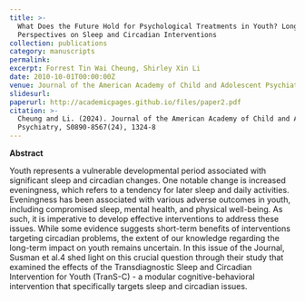 ```yaml
---
title: >-
  What Does the Future Hold for Psychological Treatments in Youth? Long-Term
  Perspectives on Sleep and Circadian Interventions
collection: publications
category: manuscripts
permalink:
excerpt: Forrest Tin Wai Cheung, Shirley Xin Li
date: 2010-10-01T00:00:00Z
venue: Journal of the American Academy of Child and Adolescent Psychiatry
slidesurl:
paperurl: http://academicpages.github.io/files/paper2.pdf
citation: >-
  Cheung and Li. (2024). Journal of the American Academy of Child and Adolescent
  Psychiatry, S0890-8567(24), 1324-8
---
```

**Abstract**

Youth represents a vulnerable developmental period associated with significant sleep and circadian changes. One notable change is increased eveningness, which refers to a tendency for later sleep and daily activities. Eveningness has been associated with various adverse outcomes in youth, including compromised sleep, mental health, and physical well-being. As such, it is imperative to develop effective interventions to address these issues. While some evidence suggests short-term benefits of interventions targeting circadian problems, the extent of our knowledge regarding the long-term impact on youth remains uncertain. In this issue of the Journal, Susman et al.4 shed light on this crucial question through their study that examined the effects of the Transdiagnostic Sleep and Circadian Intervention for Youth (TranS-C) - a modular cognitive-behavioral intervention that specifically targets sleep and circadian issues.